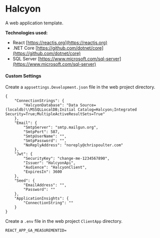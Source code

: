 # Halcyon

A web application template.

**Technologies used:**

- React
  [https://reactjs.org](https://reactjs.org)
- .NET Core
  [https://github.com/dotnet/core](https://github.com/dotnet/core)
- SQL Server
  [https://www.microsoft.com/sql-server](https://www.microsoft.com/sql-server)

#### Custom Settings

Create a `appsettings.Development.json` file in the web project directory.

```
{
    "ConnectionStrings": {
        "HalcyonDatabase": "Data Source=(localdb)\\MSSQLLocalDB;Initial Catalog=Halcyon;Integrated Security=True;MultipleActiveResultSets=True"
    },
    "Email": {
        "SmtpServer": "smtp.mailgun.org",
        "SmtpPort": 587,
        "SmtpUserName": "",
        "SmtpPassword": "",
        "NoReplyAddress": "noreply@chrispoulter.com"
    },
    "Jwt": {
        "SecurityKey": "change-me-1234567890",
        "Issuer": "HalcyonApi",
        "Audience": "HalcyonClient",
        "ExpiresIn": 3600
    },
    "Seed": {
        "EmailAddress": "",
        "Password": ""
    },
    "ApplicationInsights": {
        "ConnectionString": ""
    }
}
```

Create a `.env` file in the web project `ClientApp` directory.

```
REACT_APP_GA_MEASUREMENTID=
```
